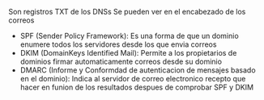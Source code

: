 Son registros TXT de los DNSs
Se pueden ver en el encabezado de los correos

- SPF (Sender Policy Framework): Es una forma de que un dominio enumere todos los servidores desde los que envia correos
- DKIM (DomainKeys Identified Mail): Permite a los propietarios de dominios firmar automaticamente correos desde su dominio
- DMARC (Informe y Conformdad de autenticacion de mensajes basado en el dominio): Indica al servidor de correo electronico recepto que hacer en funion de los resultados despues de comprobar SPF y DKIM